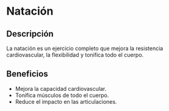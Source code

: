 # Natación

## Descripción
La natación es un ejercicio completo que mejora la resistencia cardiovascular, la flexibilidad y tonifica todo el cuerpo.

## Beneficios
- Mejora la capacidad cardiovascular.
- Tonifica músculos de todo el cuerpo.
- Reduce el impacto en las articulaciones.


